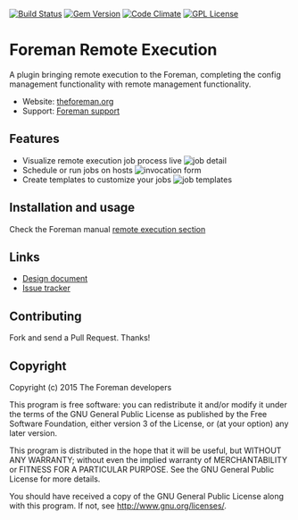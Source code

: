 [![Build Status](https://img.shields.io/jenkins/s/http/ci.theforeman.org/test_plugin_foreman_remote_execution_master.svg)](http://ci.theforeman.org/job/test_plugin_foreman_remote_execution_master)
[![Gem Version](https://img.shields.io/gem/v/foreman_remote_execution.svg)](https://rubygems.org/gems/foreman_remote_execution)
[![Code Climate](https://codeclimate.com/github/theforeman/foreman_remote_execution/badges/gpa.svg)](https://codeclimate.com/github/theforeman/foreman_remote_execution)
[![GPL License](https://img.shields.io/github/license/theforeman/foreman_remote_execution.svg)](https://github.com/theforeman/foreman_remote_execution/blob/master/LICENSE)

# Foreman Remote Execution

A plugin bringing remote execution to the Foreman, completing the config
management functionality with remote management functionality.

* Website: [theforeman.org](http://theforeman.org)
* Support: [Foreman support](http://theforeman.org/support.html)

## Features

* Visualize remote execution job process live
![job detail](http://theforeman.org/plugins/foreman_remote_execution/0.0/job_detail_1.png)
* Schedule or run jobs on hosts
![invocation form](http://theforeman.org/plugins/foreman_remote_execution/0.0/invocation_form.png)
* Create templates to customize your jobs
![job templates](http://theforeman.org/plugins/foreman_remote_execution/0.0/job_template_form.png)

## Installation and usage

Check the Foreman manual [remote execution section](http://theforeman.org/plugins/foreman_remote_execution/)

## Links

* [Design document](http://theforeman.github.io/foreman_remote_execution/design/)
* [Issue tracker](http://projects.theforeman.org/projects/foreman_remote_execution)

## Contributing

Fork and send a Pull Request. Thanks!

## Copyright

Copyright (c) 2015 The Foreman developers

This program is free software: you can redistribute it and/or modify
it under the terms of the GNU General Public License as published by
the Free Software Foundation, either version 3 of the License, or
(at your option) any later version.

This program is distributed in the hope that it will be useful,
but WITHOUT ANY WARRANTY; without even the implied warranty of
MERCHANTABILITY or FITNESS FOR A PARTICULAR PURPOSE.  See the
GNU General Public License for more details.

You should have received a copy of the GNU General Public License
along with this program.  If not, see <http://www.gnu.org/licenses/>.

